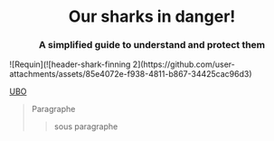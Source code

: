 <div align="center">
  
# Our sharks in danger!
### A simplified guide to understand and protect them
</div>
![Requin](![header-shark-finning 2](https://github.com/user-attachments/assets/85e4072e-f938-4811-b867-34425cac96d3)


[UBO](https://ent.univ-brest.fr)
> Paragraphe
>> sous paragraphe


